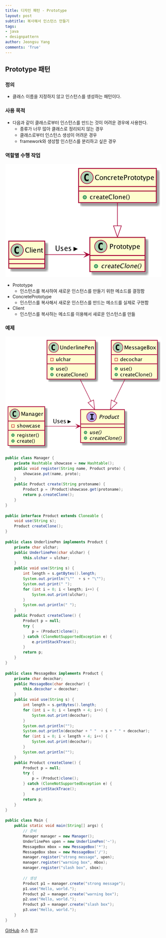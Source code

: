 ```yaml
---
title: 디자인 패턴 - Prototype
layout: post
subtitle: 복사해서 인스턴스 만들기
tags:
- java
- designpattern
author: Jeongsu Yang
comments: 'True'
---
```


## Prototype 패턴

### 정의

* 클래스 이름을 지정하지 않고 인스턴스를 생성하는 패턴이다.

### 사용 목적

* 다음과 같이 클래스로부터 인스턴스를 만드는 것이 어려운 경우에 사용한다.
  * 종류가 너무 많아 클래스로 정리되지 않는 경우
  * 클래스로부터 인스턴스 생성이 어려운 경우
  * framework와 생성할 인스턴스를 분리하고 싶은 경우

### 역할별 수행 작업

![Prototype](/assets/post/designpattern/Prototype.png)

* Prototype
  * 인스턴스를 복사하여 새로운 인스턴스를 만들기 위한 메소드를 결정함
* ConcretePrototype
  * 인스턴스를 복사해서 새로운 인스턴스를 만드는 메소드를 실제로 구현함
* Client
  * 인스턴스를 복사하는 메소드를 이용해서 새로운 인스턴스를 만듦

### 예제

![PrototypeExample](/assets/post/designpattern/PrototypeExample.png)

```java
public class Manager {
    private Hashtable showcase = new Hashtable();
    public void register(String name, Product proto) {
        showcase.put(name, proto);
    }
    public Product create(String protoname) {
        Product p = (Product)showcase.get(protoname);
        return p.createClone();
    }
}

public interface Product extends Cloneable {
    void use(String s);
    Product createClone();
}

public class UnderlinePen implements Product {
    private char ulchar;
    public UnderlinePen(char ulchar) {
        this.ulchar = ulchar;
    }
    public void use(String s) {
        int length = s.getBytes().length;
        System.out.println("\""  + s + "\"");
        System.out.print(" ");
        for (int i = 0; i < length; i++) {
            System.out.print(ulchar);
        }
        System.out.println(" ");
    }
    public Product createClone() {
        Product p = null;
        try {
            p = (Product)clone();
        } catch (CloneNotSupportedException e) {
            e.printStackTrace();
        }
        return p;
    }
}

public class MessageBox implements Product {
    private char decochar;
    public MessageBox(char decochar) {
        this.decochar = decochar;
    }
    public void use(String s) {
        int length = s.getBytes().length;
        for (int i = 0; i < length + 4; i++) {
            System.out.print(decochar);
        }
        System.out.println("");
        System.out.println(decochar + " "  + s + " " + decochar);
        for (int i = 0; i < length + 4; i++) {
            System.out.print(decochar);
        }
        System.out.println("");
    }
    public Product createClone() {
        Product p = null;
        try {
            p = (Product)clone();
        } catch (CloneNotSupportedException e) {
            e.printStackTrace();
        }
        return p;
    }
}

public class Main {
    public static void main(String[] args) {
        // 준비
        Manager manager = new Manager();
        UnderlinePen upen = new UnderlinePen('~');
        MessageBox mbox = new MessageBox('*');
        MessageBox sbox = new MessageBox('/');
        manager.register("strong message", upen);
        manager.register("warning box", mbox);
        manager.register("slash box", sbox);

        // 생성
        Product p1 = manager.create("strong message");
        p1.use("Hello, world.");
        Product p2 = manager.create("warning box");
        p2.use("Hello, world.");
        Product p3 = manager.create("slash box");
        p3.use("Hello, world.");
    }
}
```

[GitHub](https://github.com/jsyang-dev/study-designpattern/tree/master/src/me/study/pattern/prototype/example) 소스 참고
